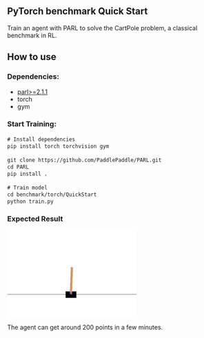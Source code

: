 ## PyTorch benchmark Quick Start
Train an agent with PARL to solve the CartPole problem, a classical benchmark in RL.

## How to use
### Dependencies:

+ [parl>=2.1.1](https://github.com/PaddlePaddle/PARL)
+ torch
+ gym

### Start Training:
```
# Install dependencies
pip install torch torchvision gym

git clone https://github.com/PaddlePaddle/PARL.git
cd PARL
pip install .

# Train model
cd benchmark/torch/QuickStart
python train.py  
```

### Expected Result
<img src="https://github.com/PaddlePaddle/PARL/blob/develop/examples/QuickStart/performance.gif" width = "300" height ="200" alt="result"/>

The agent can get around 200 points in a few minutes.
